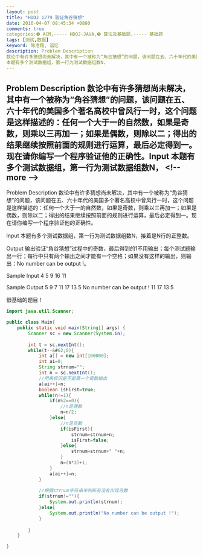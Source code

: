 ```yaml
---
layout: post
title: "HDOJ 1279 验证角谷猜想"
date: 2016-04-07 08:45:34 +0800
comments: true
categories:❶ ACM,----- HDOJ-JAVA,❺ 算法及基础题,----- 基础题
tags: [测试,数据]
keyword: 陈浩翔, 谙忆
description: Problem Description 
数论中有许多猜想尚未解决，其中有一个被称为“角谷猜想”的问题，该问题在五、六十年代的美国多个著名高校中曾风行一时，这个问题是这样描述的：任何一个大于一的自然数，如果是奇数，则乘以三再加一；如果是偶数，则除以二；得出的结果继续按照前面的规则进行运算，最后必定得到一。现在请你编写一个程序验证他的正确性。Input 
本题有多个测试数据组，第一行为测试数据组数N， 
---
```



Problem Description 
数论中有许多猜想尚未解决，其中有一个被称为“角谷猜想”的问题，该问题在五、六十年代的美国多个著名高校中曾风行一时，这个问题是这样描述的：任何一个大于一的自然数，如果是奇数，则乘以三再加一；如果是偶数，则除以二；得出的结果继续按照前面的规则进行运算，最后必定得到一。现在请你编写一个程序验证他的正确性。Input 
本题有多个测试数据组，第一行为测试数据组数N，
&#60;!-- more --&#62;
----------

Problem Description
数论中有许多猜想尚未解决，其中有一个被称为“角谷猜想”的问题，该问题在五、六十年代的美国多个著名高校中曾风行一时，这个问题是这样描述的：任何一个大于一的自然数，如果是奇数，则乘以三再加一；如果是偶数，则除以二；得出的结果继续按照前面的规则进行运算，最后必定得到一。现在请你编写一个程序验证他的正确性。
 

Input
本题有多个测试数据组，第一行为测试数据组数N，接着是N行的正整数。

 

Output
输出验证“角谷猜想”过程中的奇数，最后得到的1不用输出；每个测试题输出一行；每行中只有两个输出之间才能有一个空格；如果没有这样的输出，则输出：No number can be output !。

 

Sample Input
4
5
9
16
11
 

Sample Output
5
9 7 11 17 13 5
No number can be output !
11 17 13 5
 

很基础的题目！

```java
import java.util.Scanner;

public class Main{
	public static void main(String[] args) {
		Scanner sc = new Scanner(System.in);
		
		int t = sc.nextInt();
		while(t--&#62;0){
			int a[] = new int[100000];
			int ai=0;
			String strnum="";
			int n = sc.nextInt();
			//用来标识是不是第一个奇数输出
			a[ai++]=n;
			boolean isFirst=true;
			while(n!=1){
				if(n%2==0){
					//n是偶数
					n=n/2;
				}else{
					//n是奇数
					if(isFirst){
						strnum=strnum+n;
						isFirst=false;
					}else{
						strnum=strnum+" "+n;
					}
					n=(n*3)+1;
				}
				a[ai++]=n;
			}
			
			//根据strnum字符串来判断有没有出现奇数
			if(strnum!=""){
				System.out.println(strnum);
			}else{
				System.out.println("No number can be output !");
			}
			
		}
	}

}

```